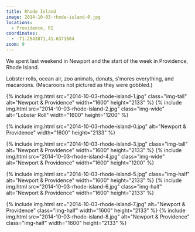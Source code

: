 ```yaml
---
title: Rhode Island
image: 2014-10-03-rhode-island-0.jpg
locations:
  - Providence, RI
coordinates:
  - -71.2543871,41.6371604
zoom: 9
---
```


We spent last weekend in Newport and the start of the week in Providence, Rhode Island.

Lobster rolls, ocean air, zoo animals, donuts, s'mores everything, and macaroons. (Macaroons not pictured as they were gobbled.)

<div class="photos">

{% include img.html src="2014-10-03-rhode-island-1.jpg" class="img-tall" alt="Newport &amp; Providence" width="1600" height="2133" %}
{% include img.html src="2014-10-03-rhode-island-2.jpg" class="img-wide" alt="Lobster Roll" width="1600" height="1200" %}

{% include img.html src="2014-10-03-rhode-island-0.jpg" alt="Newport &amp; Providence" width="1600" height="2133" %}

{% include img.html src="2014-10-03-rhode-island-3.jpg" class="img-tall" alt="Newport &amp; Providence" width="1600" height="2133" %}
{% include img.html src="2014-10-03-rhode-island-4.jpg" class="img-wide" alt="Newport &amp; Providence" width="1600" height="1200" %}

{% include img.html src="2014-10-03-rhode-island-5.jpg" class="img-half" alt="Newport &amp; Providence" width="1600" height="2133" %}
{% include img.html src="2014-10-03-rhode-island-6.jpg" class="img-half" alt="Newport &amp; Providence" width="1600" height="2133" %}

{% include img.html src="2014-10-03-rhode-island-7.jpg" alt="Newport &amp; Providence" class="img-half" width="1600" height="2133" %}
{% include img.html src="2014-10-03-rhode-island-8.jpg" alt="Newport &amp; Providence" class="img-half" width="1600" height="2133" %}

</div>
